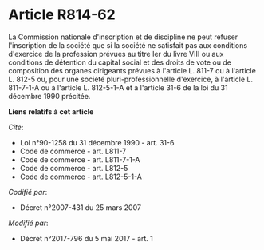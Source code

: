 # Article R814-62

La Commission nationale d'inscription et de discipline ne peut refuser l'inscription de la société que si la société ne
satisfait pas aux conditions d'exercice de la profession prévues au titre Ier du livre VIII ou aux conditions de détention du
capital social et des droits de vote ou de composition des organes dirigeants prévues à l'article L. 811-7 ou à l'article L.
812-5 ou, pour une société pluri-professionnelle d'exercice, à l'article L. 811-7-1-A ou à l'article L. 812-5-1-A et à
l'article 31-6 de la loi du 31 décembre 1990 précitée.

**Liens relatifs à cet article**

_Cite_:

  - Loi n°90-1258 du 31 décembre 1990 - art. 31-6
  - Code de commerce - art. L811-7
  - Code de commerce - art. L811-7-1-A
  - Code de commerce - art. L812-5
  - Code de commerce - art. L812-5-1-A

_Codifié par_:

  - Décret n°2007-431 du 25 mars 2007

_Modifié par_:

  - Décret n°2017-796 du 5 mai 2017 - art. 1
